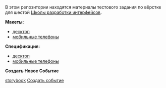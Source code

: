 В этом репозитории находятся материалы тестового задания по вёрстке для шестой [Школы разработки интерфейсов](https://academy.yandex.ru/events/frontend/shri_msk-2018).

**Макеты:**

- [десктоп](desktop-images)
- [мобильные телефоны](touch-images)

**Спецификация:**

- [десктоп](desktop-guide)
- [мобильные телефоны](touch-guide)

**Создать Новое Событие**

[storybook](desktop/app/buildedNewConversation/index.html)
[Создать событие](https://shao18.github.io/pages/?selectedKind=Conversation&selectedStory=Новая%20встреча&full=1&down=1&left=1&panelRight=0&downPanel=storybook-addon-specifications%2Fspecifications-panel)
